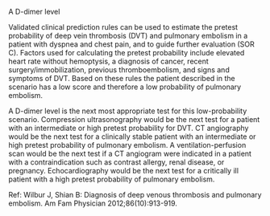 A D-dimer level

Validated clinical prediction rules can be used to estimate the pretest probability of deep vein thrombosis (DVT) and pulmonary embolism in a patient with dyspnea and chest pain, and to guide further evaluation (SOR C). Factors used for calculating the pretest probability include elevated heart rate without hemoptysis, a diagnosis of cancer, recent surgery/immobilization, previous thromboembolism, and signs and symptoms of DVT. Based on these rules the patient described in the scenario has a low score and therefore a low probability of pulmonary embolism.

A D-dimer level is the next most appropriate test for this low-probability scenario. Compression ultrasonography would be the next test for a patient with an intermediate or high pretest probability for DVT. CT angiography would be the next test for a clinically stable patient with an intermediate or high pretest probability of pulmonary embolism. A ventilation-perfusion scan would be the next test if a CT angiogram were indicated in a patient with a contraindication such as contrast allergy, renal disease, or pregnancy. Echocardiography would be the next test for a critically ill patient with a high pretest probability of pulmonary embolism.

Ref: Wilbur J, Shian B: Diagnosis of deep venous thrombosis and pulmonary embolism. Am Fam Physician 2012;86(10):913-919.